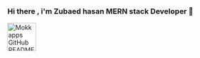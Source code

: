 ### Hi there , i'm Zubaed hasan MERN stack Developer 👋
<img height="64" weight="60" src="https://i.ibb.co.com/Kxpy45x5/4457758-2344359.jpg" alt="Mokkapps GitHub README header image">
